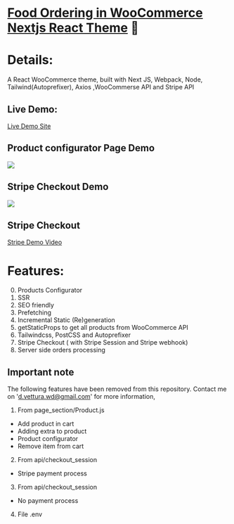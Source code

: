 
# [Food Ordering in WooCommerce Nextjs React Theme](https://food-ordering-nu.vercel.app/) :rocket:

# Details:

A React WooCommerce theme, built with Next JS, Webpack, Node, Tailwind(Autoprefixer), Axios ,WooCommerse API and Stripe API

## Live Demo:

[Live Demo Site](https://food-ordering-nu.vercel.app/)

## Product configurator Page Demo
![](public/espo_test_5.gif)

## Stripe Checkout Demo
![](public/espo_test_6.gif)

## Stripe Checkout 

[Stripe Demo Video](https://www.youtube.com/watch?v=itFOcVPY5-8&t=75s)

# Features:
0. Products Configurator
1. SSR
2. SEO friendly
3. Prefetching
4. Incremental Static (Re)generation 
5. getStaticProps to get all products from WooCommerce API 
6. Tailwindcss, PostCSS and Autoprefixer
7. Stripe Checkout ( with Stripe Session and Stripe webhook)
8. Server side orders processing

## Important note

The following features have been removed from this repository.
Contact me on 'd.vettura.wd@gmail.com' for more information,

1. From page_section/Product.js
* Add product in cart
* Adding extra to product
* Product configurator
* Remove item from cart

2. From api/checkout_session
* Stripe payment process

3. From api/checkout_session
* No payment process

4. File .env
